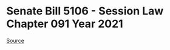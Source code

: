 # Senate Bill 5106 - Session Law Chapter 091 Year 2021

[Source](http://lawfilesext.leg.wa.gov/biennium/2021-22/Pdf/Bills/Session%20Laws/Senate/5106.SL.pdf)